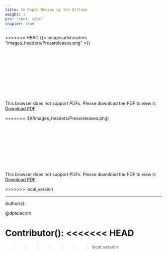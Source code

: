 ```yaml
---
title: In Depth Review by the Altlook
weight: 1
pre: "<b>1. </b>"
chapter: true
---
```

<<<<<<< HEAD
{{< imagesurlsheaders "images_headers/Pressreleases.png"  >}}



<object data="cloud/PIRL_-_In_Depth_Review.pdf" type="application/pdf" width="1400px" height="1400px">
    <embed src="cloud/PIRL_-_In_Depth_Review.pdf">
        <p>This browser does not support PDFs. Please download the PDF to view it: <a href="cloud/PIRL_-_In_Depth_Review.pdf">Download PDF</a>.</p>
=======
![](/images_headers/Pressreleases.png)



<object data="/Press releases/images/PIRL_-_In_Depth_Review.pdf" type="application/pdf" width="1400px" height="1400px">
    <embed src="/Press releases/images/PIRL_-_In_Depth_Review.pdf">
        <p>This browser does not support PDFs. Please download the PDF to view it: <a href="/Press releases/images/PIRL_-_In_Depth_Review.pdf">Download PDF</a>.</p>
>>>>>>> local_version
    </embed>
</object>






---
Author(s):  


@dptelecom

Contributor():
<<<<<<< HEAD
=======



>>>>>>> local_version
